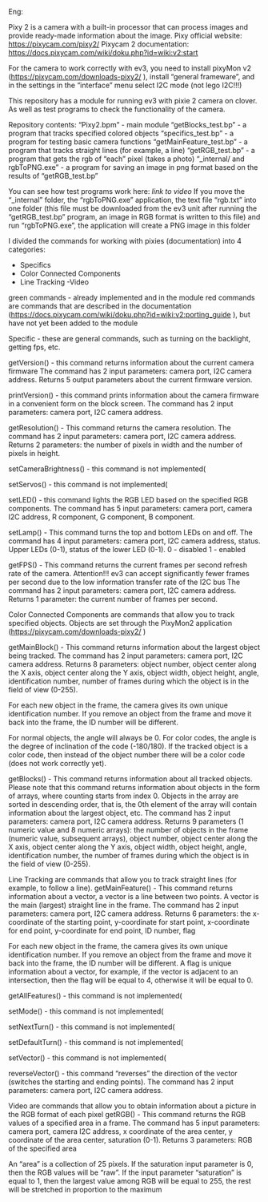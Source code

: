 Eng:


Pixy 2 is a camera with a built-in processor that can process images and provide ready-made information about the image.
Pixy official website: https://pixycam.com/pixy2/ 
Pixycam 2 documentation: https://docs.pixycam.com/wiki/doku.php?id=wiki:v2:start 

For the camera to work correctly with ev3, you need to install pixyMon v2 (https://pixycam.com/downloads-pixy2/ ), install “general frameware”, and in the settings in the “interface” menu select I2C mode (not lego I2C!!!)

This repository has a module for running ev3 with pixie 2 camera on clover. As well as test programs to check the functionality of the camera.

Repository contents:
“Pixy2.bpm” - main module
“getBlocks_test.bp” - a program that tracks specified colored objects
“specifics_test.bp” - a program for testing basic camera functions
“getMainFeature_test.bp” - a program that tracks straight lines (for example, a line)
“getRGB_test.bp” - a program that gets the rgb of “each” pixel (takes a photo)
“_internal/ and rgbToPNG.exe” - a program for saving an image in png format based on the results of “getRGB_test.bp”

You can see how test programs work here: *link to video*
If you move the “_internal” folder, the “rgbToPNG.exe” application, the text file “rgb.txt” into one folder (this file must be downloaded from the ev3 unit after running the “getRGB_test.bp” program, an image in RGB format is written to this file) and run “rgbToPNG.exe”, the application will create a PNG image in this folder

I divided the commands for working with pixies (documentation) into 4 categories:
- Specifics
- Color Connected Components
- Line Tracking
-Video

green commands - already implemented and in the module
red commands are commands that are described in the documentation (https://docs.pixycam.com/wiki/doku.php?id=wiki:v2:porting_guide ), but have not yet been added to the module





Specific - these are general commands, such as turning on the backlight, getting fps, etc.

getVersion() - this command returns information about the current camera firmware
The command has 2 input parameters: camera port, I2C camera address.
Returns 5 output parameters about the current firmware version.

printVersion() - this command prints information about the camera firmware in a convenient form on the block screen.
The command has 2 input parameters: camera port, I2C camera address.

getResolution() - This command returns the camera resolution.
The command has 2 input parameters: camera port, I2C camera address.
Returns 2 parameters: the number of pixels in width and the number of pixels in height.

setCameraBrightness() - this command is not implemented(

setServos() - this command is not implemented(

setLED() - this command lights the RGB LED based on the specified RGB components.
The command has 5 input parameters: camera port, camera I2C address, R component, G component, B component.

setLamp() - This command turns the top and bottom LEDs on and off.
The command has 4 input parameters: camera port, I2C camera address, status.
Upper LEDs (0-1), status of the lower LED (0-1).
0 - disabled
1 - enabled

getFPS() - This command returns the current frames per second refresh rate of the camera. Attention!!! ev3 can accept significantly fewer frames per second due to the low information transfer rate of the I2C bus
The command has 2 input parameters: camera port, I2C camera address.
Returns 1 parameter: the current number of frames per second.

Color Connected Components are commands that allow you to track specified objects. Objects are set through the PixyMon2 application (https://pixycam.com/downloads-pixy2/ )

getMainBlock() - This command returns information about the largest object being tracked.
The command has 2 input parameters: camera port, I2C camera address.
Returns 8 parameters: object number, object center along the X axis, object center along the Y axis, object width, object height, angle, identification number, number of frames during which the object is in the field of view (0-255).

For each new object in the frame, the camera gives its own unique identification number. If you remove an object from the frame and move it back into the frame, the ID number will be different.

For normal objects, the angle will always be 0. For color codes, the angle is the degree of inclination of the code (-180/180).
If the tracked object is a color code, then instead of the object number there will be a color code (does not work correctly yet).

getBlocks() - This command returns information about all tracked objects. Please note that this command returns information about objects in the form of arrays, where counting starts from index 0. Objects in the array are sorted in descending order, that is, the 0th element of the array will contain information about the largest object, etc.
The command has 2 input parameters: camera port, I2C camera address.
Returns 9 parameters (1 numeric value and 8 numeric arrays): the number of objects in the frame (numeric value, subsequent arrays), object number, object center along the X axis, object center along the Y axis, object width, object height, angle, identification number, the number of frames during which the object is in the field of view (0-255).


Line Tracking are commands that allow you to track straight lines (for example, to follow a line).
getMainFeature() - This command returns information about a vector, a vector is a line between two points. A vector is the main (largest) straight line in the frame.
The command has 2 input parameters: camera port, I2C camera address.
Returns 6 parameters: the x-coordinate of the starting point,
y-coordinate for start point, x-coordinate for end point, y-coordinate for end point, ID number, flag

For each new object in the frame, the camera gives its own unique identification number. If you remove an object from the frame and move it back into the frame, the ID number will be different.
A flag is unique information about a vector, for example, if the vector is adjacent to an intersection, then the flag will be equal to 4, otherwise it will be equal to 0.

getAllFeatures() - this command is not implemented(

setMode() - this command is not implemented(

setNextTurn() - this command is not implemented(

setDefaultTurn() - this command is not implemented(

setVector() - this command is not implemented(

reverseVector() - this command “reverses” the direction of the vector (switches the starting and ending points).
The command has 2 input parameters: camera port, I2C camera address.


Video are commands that allow you to obtain information about a picture in the RGB format of each pixel
getRGB() - This command returns the RGB values of a specified area in a frame.
The command has 5 input parameters: camera port, camera I2C address, x coordinate of the area center, y coordinate of the area center, saturation (0-1).
Returns 3 parameters: RGB of the specified area

An “area” is a collection of 25 pixels.
If the saturation input parameter is 0, then the RGB values will be “raw”. If the input parameter “saturation” is equal to 1, then the largest value among RGB will be equal to 255, the rest will be stretched in proportion to the maximum


